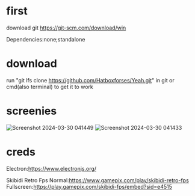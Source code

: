# first
download git https://git-scm.com/download/win

Dependencies:none;standalone

# download
run "git lfs clone https://github.com/Hatboxforses/Yeah.git" in git or cmd(also terminal) to get it to work

# screenies
![Screenshot 2024-03-30 041449](https://github.com/Hatboxforses/Yeah/assets/116845673/5b22ccb9-156c-4d9f-83db-a7e9c9e26638)
![Screenshot 2024-03-30 041433](https://github.com/Hatboxforses/Yeah/assets/116845673/6481e5fa-93f1-46f3-b88d-88f7b9ad688a)

# creds
Electron:https://www.electronjs.org/

Skibidi Retro Fps
Normal:https://www.gamepix.com/play/skibidi-retro-fps
Fullscreen:https://play.gamepix.com/skibidi-fps/embed?sid=e4515
